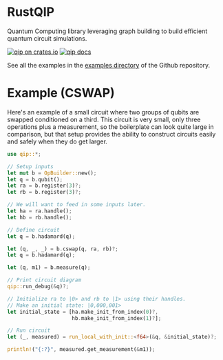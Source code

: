 # RustQIP

Quantum Computing library leveraging graph building to build efficient quantum circuit
simulations.

[![qip on crates.io](https://img.shields.io/crates/v/qip.svg)](https://crates.io/crates/qip)
[![qip docs](https://img.shields.io/badge/docs-docs.rs-orange.svg)](https://docs.rs/qip)

See all the examples in the [examples directory](https://github.com/Renmusxd/RustQIP/tree/master/examples) of the Github repository.

# Example (CSWAP)
Here's an example of a small circuit where two groups of qubits are swapped conditioned on a
third. This circuit is very small, only three operations plus a measurement, so the boilerplate
can look quite large in comparison, but that setup provides the ability to construct circuits
easily and safely when they do get larger.
```rust
use qip::*;

// Setup inputs
let mut b = OpBuilder::new();
let q = b.qubit();
let ra = b.register(3)?;
let rb = b.register(3)?;

// We will want to feed in some inputs later.
let ha = ra.handle();
let hb = rb.handle();

// Define circuit
let q = b.hadamard(q);

let (q, _, _) = b.cswap(q, ra, rb)?;
let q = b.hadamard(q);

let (q, m1) = b.measure(q);

// Print circuit diagram
qip::run_debug(&q)?;

// Initialize ra to |0> and rb to |1> using their handles.
// Make an initial state: |0,000,001>
let initial_state = [ha.make_init_from_index(0)?,
                     hb.make_init_from_index(1)?];

// Run circuit
let (_, measured) = run_local_with_init::<f64>(&q, &initial_state)?;

println!("{:?}", measured.get_measurement(&m1));
```
